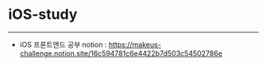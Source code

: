 # iOS-study
-----
* iOS 프론트엔드 공부 
notion : https://makeus-challenge.notion.site/16c594781c6e4422b7d503c54502786e

